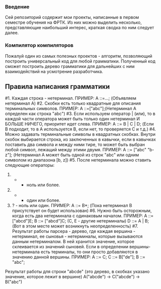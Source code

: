 ### Введение
Сей репозиторий содержит мои проекты, написанные в первом семестре обучения на ФРТК.
Из них можно выделить несколько, представляющие наибольший интерес, краткая сводка по ним следует далее.

### Компилятор компиляторов
Пожалуй один из самых полезных проектов - алгоритм, позволяющий построить универсальный код для любой грамматики.
Полученный код сможет построить дерево грамматики для дальнейших с ним взаимодействий на усмотрение разработчика.

## Правила написания грамматики
#1. Каждая строка - нетерминал.
ПРИМЕР: A ::=...; (Объявляем нетерминал А)
#2. Скобки есть только квадратные для описания терминальных символов.
ПРИМЕР: A ::=["abc"];(Нетерминал А определен как строка "abc")
#3. Если используем оператор | (или), то в каждой части оператора может быть только один нетерминал И БОЛЬШЕ НИЧЕГО,
приоритет идет слева.
ПРИМЕР: A ::= B | C | D; (Если B подходит, то в A используется B, если нет, то проверяется C и т.д.)
#4. Можно задавать терминальные символы в квадратных скобках.
Внутри скобок выбирается строка, из заключенных в кавычки,
если в кавычках поставить два символа и между ними тире, то может быть выбран любой символ,
лежащий между этими двумя.
ПРИМЕР: A ::= ["abc" "b-z"]; (Нетерминал А может быть одной из строк "abc" или одним символом из диапазона [b, z])
#5. После нетерминала можно ставить следующие операторы:
1. * - ноль или более.
2. + - один или более.
3. ? - ноль или один.
ПРИМЕР: А ::= B*; (Пока нетерминал B присутствует он будет использован)
#6. Нужно быть осторожным, когда есть два нетерминала с одинаковым началом.
ПРИМЕР: A ::= ["abcd"]E;
B ::= ["abcd"]C; (C, E - другие нетерминалы)
D ::= A | B; (Вот в этом месте может возникнуть неопределенность)
#7. Результат работы парсера - дерево, где каждая вершина - нетерминал, ее сыновья - нетерминалы, которые вызываются данным нетерминалом.
В ней хранится значение, которое склеивается из значений сыновей. Если в определении вершины-нетерминала есть терминалы,
то они просто добавляются в значению данной вершины.
ПРИМЕР: A ::= C;
C ::= B["de"];
B ::= "abc";

Результат работы для строки "abcde" (это дерево, в скобках указано значение, которое лежит в вершине)
A("abcde") -> C("abcde") -> B("abc")
